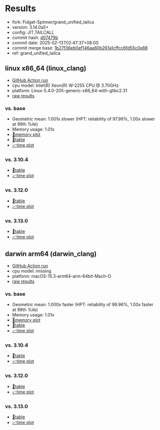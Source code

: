 # Results

- fork: Fidget-Spinner/grand_unified_tailca
- version: 3.14.0a5+
- config: JIT,TAILCALL
- commit hash: [d07479b](https://github.com/Fidget%2dSpinner/cpython/commit/d07479b)
- commit date: 2025-02-13T02:47:37+08:00
- commit merge base: [1b27f36eb0ef146aa60b261a1cffcc6fd55c0e88](https://github.com/python/cpython/commit/1b27f36eb0ef146aa60b261a1cffcc6fd55c0e88)
- ref: grand_unified_tailca

## linux x86_64 (linux_clang)

- [GitHub Action run](https://github.com/faster-cpython/benchmarking/actions/runs/13309147339)
- cpu model: Intel(R) Xeon(R) W-2255 CPU @ 3.70GHz
- platform: Linux-5.4.0-205-generic-x86_64-with-glibc2.31
- [raw results](bm-20250213-linux_clang-x86_64-Fidget%252dSpinner-grand_unified_tailca-3.14.0a5%2B-d07479b.json)

### vs. base

- Geometric mean: 1.001x slower (HPT: reliability of 97.99%, 1.00x slower at 99th %ile)
- Memory usage: 1.01x
- [🧠memory plot](bm-20250213-linux_clang-x86_64-Fidget%252dSpinner-grand_unified_tailca-3.14.0a5%2B-d07479b-vs-base-mem.svg)
- [📄table](bm-20250213-linux_clang-x86_64-Fidget%252dSpinner-grand_unified_tailca-3.14.0a5%2B-d07479b-vs-base.md)
- [📈time plot](bm-20250213-linux_clang-x86_64-Fidget%252dSpinner-grand_unified_tailca-3.14.0a5%2B-d07479b-vs-base.svg)

### vs. 3.10.4

- [📄table](bm-20250213-linux_clang-x86_64-Fidget%252dSpinner-grand_unified_tailca-3.14.0a5%2B-d07479b-vs-3.10.4.md)
- [📈time plot](bm-20250213-linux_clang-x86_64-Fidget%252dSpinner-grand_unified_tailca-3.14.0a5%2B-d07479b-vs-3.10.4.svg)

### vs. 3.12.0

- [📄table](bm-20250213-linux_clang-x86_64-Fidget%252dSpinner-grand_unified_tailca-3.14.0a5%2B-d07479b-vs-3.12.0.md)
- [📈time plot](bm-20250213-linux_clang-x86_64-Fidget%252dSpinner-grand_unified_tailca-3.14.0a5%2B-d07479b-vs-3.12.0.svg)

### vs. 3.13.0

- [📄table](bm-20250213-linux_clang-x86_64-Fidget%252dSpinner-grand_unified_tailca-3.14.0a5%2B-d07479b-vs-3.13.0.md)
- [📈time plot](bm-20250213-linux_clang-x86_64-Fidget%252dSpinner-grand_unified_tailca-3.14.0a5%2B-d07479b-vs-3.13.0.svg)

## darwin arm64 (darwin_clang)

- [GitHub Action run](https://github.com/faster-cpython/benchmarking/actions/runs/13309151630)
- cpu model: missing
- platform: macOS-15.3-arm64-arm-64bit-Mach-O
- [raw results](bm-20250213-darwin_clang-arm64-Fidget%252dSpinner-grand_unified_tailca-3.14.0a5%2B-d07479b.json)

### vs. base

- Geometric mean: 1.000x faster (HPT: reliability of 99.96%, 1.00x faster at 99th %ile)
- Memory usage: 1.01x
- [🧠memory plot](bm-20250213-darwin_clang-arm64-Fidget%252dSpinner-grand_unified_tailca-3.14.0a5%2B-d07479b-vs-base-mem.svg)
- [📄table](bm-20250213-darwin_clang-arm64-Fidget%252dSpinner-grand_unified_tailca-3.14.0a5%2B-d07479b-vs-base.md)
- [📈time plot](bm-20250213-darwin_clang-arm64-Fidget%252dSpinner-grand_unified_tailca-3.14.0a5%2B-d07479b-vs-base.svg)

### vs. 3.10.4

- [📄table](bm-20250213-darwin_clang-arm64-Fidget%252dSpinner-grand_unified_tailca-3.14.0a5%2B-d07479b-vs-3.10.4.md)
- [📈time plot](bm-20250213-darwin_clang-arm64-Fidget%252dSpinner-grand_unified_tailca-3.14.0a5%2B-d07479b-vs-3.10.4.svg)

### vs. 3.12.0

- [📄table](bm-20250213-darwin_clang-arm64-Fidget%252dSpinner-grand_unified_tailca-3.14.0a5%2B-d07479b-vs-3.12.0.md)
- [📈time plot](bm-20250213-darwin_clang-arm64-Fidget%252dSpinner-grand_unified_tailca-3.14.0a5%2B-d07479b-vs-3.12.0.svg)

### vs. 3.13.0

- [📄table](bm-20250213-darwin_clang-arm64-Fidget%252dSpinner-grand_unified_tailca-3.14.0a5%2B-d07479b-vs-3.13.0.md)
- [📈time plot](bm-20250213-darwin_clang-arm64-Fidget%252dSpinner-grand_unified_tailca-3.14.0a5%2B-d07479b-vs-3.13.0.svg)

